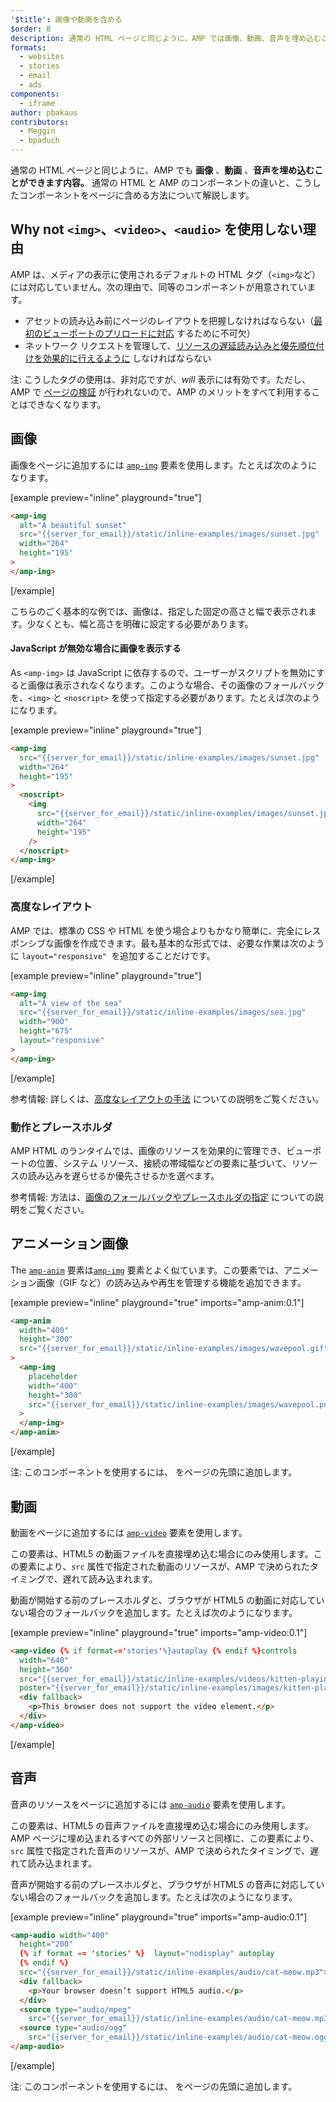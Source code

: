 ```yaml
---
'$title': 画像や動画を含める
$order: 8
description: 通常の HTML ページと同じように、AMP では画像、動画、音声を埋め込むことができます。通常の HTML と AMP コンポーネントの違いと、こうしたコンポーネントを...
formats:
  - websites
  - stories
  - email
  - ads
components:
  - iframe
author: pbakaus
contributors:
  - Meggin
  - bpaduch
---
```


通常の HTML ページと同じように、AMP でも **画像** 、**動画** 、**音声を埋め込むことができます内容。** 通常の HTML と AMP のコンポーネントの違いと、こうしたコンポーネントをページに含める方法について解説します。

## Why not `<img>`、`<video>`、`<audio>` を使用しない理由

AMP は、メディアの表示に使用されるデフォルトの HTML タグ（`<img>`など）には対応していません。次の理由で、同等のコンポーネントが用意されています。

- アセットの読み込み前にページのレイアウトを把握しなければならない（[最初のビューポートのプリロードに対応](../../../../about/how-amp-works.html#size-all-resources-statically) するために不可欠）
- ネットワーク リクエストを管理して、[リソースの遅延読み込みと優先順位付けを効果的に行えるように](../../../../about/how-amp-works.html#prioritize-resource-loading) しなければならない

注: こうしたタグの使用は、非対応ですが、_will_ 表示には有効です。ただし、AMP で [ページの検証](../../../../documentation/guides-and-tutorials/learn/validation-workflow/validate_amp.md) が行われないので、AMP のメリットをすべて利用することはできなくなります。

## 画像

画像をページに追加するには [`amp-img`](../../../../documentation/components/reference/amp-img.md) 要素を使用します。たとえば次のようになります。

[example preview="inline" playground="true"]

```html
<amp-img
  alt="A beautiful sunset"
  src="{{server_for_email}}/static/inline-examples/images/sunset.jpg"
  width="264"
  height="195"
>
</amp-img>
```

[/example]

こちらのごく基本的な例では、画像は、指定した固定の高さと幅で表示されます。少なくとも、幅と高さを明確に設定する必要があります。

#### JavaScript が無効な場合に画像を表示する

As `<amp-img>` は JavaScript に依存するので、ユーザーがスクリプトを無効にすると画像は表示されなくなります。このような場合、その画像のフォールバックを、`<img>` と `<noscript>` を使って指定する必要があります。たとえば次のようになります。

[example preview="inline" playground="true"]

```html
<amp-img
  src="{{server_for_email}}/static/inline-examples/images/sunset.jpg"
  width="264"
  height="195"
>
  <noscript>
    <img
      src="{{server_for_email}}/static/inline-examples/images/sunset.jpg"
      width="264"
      height="195"
    />
  </noscript>
</amp-img>
```

[/example]

### 高度なレイアウト

AMP では、標準の CSS や HTML を使う場合よりもかなり簡単に、完全にレスポンシブな画像を作成できます。最も基本的な形式では、必要な作業は次のように `layout="responsive" `を追加することだけです。

[example preview="inline" playground="true"]

```html
<amp-img
  alt="A view of the sea"
  src="{{server_for_email}}/static/inline-examples/images/sea.jpg"
  width="900"
  height="675"
  layout="responsive"
>
</amp-img>
```

[/example]

参考情報: 詳しくは、[高度なレイアウトの手法](../../../../documentation/guides-and-tutorials/develop/style_and_layout/control_layout.md) についての説明をご覧ください。

### 動作とプレースホルダ

AMP HTML のランタイムでは、画像のリソースを効果的に管理でき、ビューポートの位置、システム リソース、接続の帯域幅などの要素に基づいて、リソースの読み込みを遅らせるか優先させるかを選べます。

参考情報: 方法は、[画像のフォールバックやプレースホルダの指定](../../../../documentation/guides-and-tutorials/develop/style_and_layout/placeholders.md) についての説明をご覧ください。

## アニメーション画像

The [`amp-anim`](../../../../documentation/components/reference/amp-anim.md) 要素は[`amp-img`](../../../../documentation/components/reference/amp-img.md) 要素とよく似ています。この要素では、アニメーション画像（GIF など）の読み込みや再生を管理する機能を追加できます。

[example preview="inline" playground="true" imports="amp-anim:0.1"]

```html
<amp-anim
  width="400"
  height="300"
  src="{{server_for_email}}/static/inline-examples/images/wavepool.gif"
>
  <amp-img
    placeholder
    width="400"
    height="300"
    src="{{server_for_email}}/static/inline-examples/images/wavepool.png"
  >
  </amp-img>
</amp-anim>
```

[/example]

注: このコンポーネントを使用するには、<code><script async custom-element="amp-anim" src="https://cdn.ampproject.org/v0/amp-anim-0.1.js"></script></code> をページの先頭に追加します。

## 動画

動画をページに追加するには [`amp-video`](../../../../documentation/components/reference/amp-video.md) 要素を使用します。

この要素は、HTML5 の動画ファイルを直接埋め込む場合にのみ使用します。この要素により、`src` 属性で指定された動画のリソースが、AMP で決められたタイミングで、遅れて読み込まれます。

動画が開始する前のプレースホルダと、ブラウザが HTML5 の動画に対応していない場合のフォールバックを追加します。たとえば次のようになります。

[example preview="inline" playground="true" imports="amp-video:0.1"]

```html
<amp-video {% if format=='stories'%}autoplay {% endif %}controls
  width="640"
  height="360"
  src="{{server_for_email}}/static/inline-examples/videos/kitten-playing.mp4"
  poster="{{server_for_email}}/static/inline-examples/images/kitten-playing.png">
  <div fallback>
    <p>This browser does not support the video element.</p>
  </div>
</amp-video>
```

[/example]

## 音声

音声のリソースをページに追加するには [`amp-audio`](../../../../documentation/components/reference/amp-audio.md) 要素を使用します。

この要素は、HTML5 の音声ファイルを直接埋め込む場合にのみ使用します。AMP ページに埋め込まれるすべての外部リソースと同様に、この要素により、`src` 属性で指定された音声のリソースが、AMP で決められたタイミングで、遅れて読み込まれます。

音声が開始する前のプレースホルダと、ブラウザが HTML5 の音声に対応していない場合のフォールバックを追加します。たとえば次のようになります。

[example preview="inline" playground="true" imports="amp-audio:0.1"]

```html
<amp-audio width="400"
  height="200"
  {% if format == 'stories' %}  layout="nodisplay" autoplay
  {% endif %}
  src="{{server_for_email}}/static/inline-examples/audio/cat-meow.mp3">
  <div fallback>
    <p>Your browser doesn’t support HTML5 audio.</p>
  </div>
  <source type="audio/mpeg"
    src="{{server_for_email}}/static/inline-examples/audio/cat-meow.mp3">
  <source type="audio/ogg"
    src="{{server_for_email}}/static/inline-examples/audio/cat-meow.ogg">
</amp-audio>
```

[/example]

注: このコンポーネントを使用するには、<code><script async custom-element="amp-audio" src="https://cdn.ampproject.org/v0/amp-audio-0.1.js"></script></code> をページの先頭に追加します。
